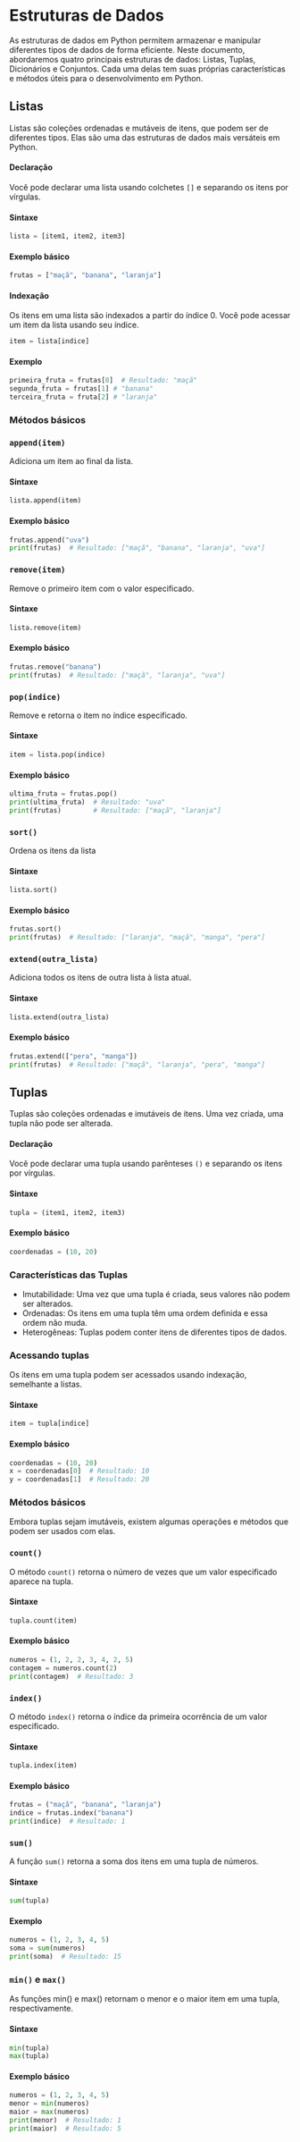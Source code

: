 # Estruturas de Dados

As estruturas de dados em Python permitem armazenar e manipular diferentes tipos de dados de forma eficiente. Neste documento, abordaremos quatro principais estruturas de dados: Listas, Tuplas, Dicionários e Conjuntos. Cada uma delas tem suas próprias características e métodos úteis para o desenvolvimento em Python.

## Listas

Listas são coleções ordenadas e mutáveis de itens, que podem ser de diferentes tipos. Elas são uma das estruturas de dados mais versáteis em Python.

#### Declaração

Você pode declarar uma lista usando colchetes `[]` e separando os itens por vírgulas.

#### Sintaxe

```python
lista = [item1, item2, item3]
```
#### Exemplo básico

```python
frutas = ["maçã", "banana", "laranja"]
```

#### Indexação

Os itens em uma lista são indexados a partir do índice 0. Você pode acessar um item da lista usando seu índice.

```python
item = lista[indice]
```

#### Exemplo

```python
primeira_fruta = frutas[0]  # Resultado: "maçã"
segunda_fruta = frutas[1] # "banana"
terceira_fruta = fruta[2] # "laranja"
```

### Métodos básicos

### `append(item)`

Adiciona um item ao final da lista.

#### Sintaxe

```python
lista.append(item)
```

#### Exemplo básico

```python
frutas.append("uva")
print(frutas)  # Resultado: ["maçã", "banana", "laranja", "uva"]
```

### `remove(item)`

Remove o primeiro item com o valor especificado.

#### Sintaxe

```python
lista.remove(item)
```

#### Exemplo básico

```python
frutas.remove("banana")
print(frutas)  # Resultado: ["maçã", "laranja", "uva"]
```

### `pop(indice)`

Remove e retorna o item no índice especificado.

#### Sintaxe

```python
item = lista.pop(indice)
```

#### Exemplo básico

```python
ultima_fruta = frutas.pop()
print(ultima_fruta)  # Resultado: "uva"
print(frutas)        # Resultado: ["maçã", "laranja"]
```

### `sort()`

Ordena os itens da lista

#### Sintaxe

```python
lista.sort()
```

#### Exemplo básico

```python
frutas.sort()
print(frutas)  # Resultado: ["laranja", "maçã", "manga", "pera"]
```

### `extend(outra_lista)`

Adiciona todos os itens de outra lista à lista atual.

#### Sintaxe

```python
lista.extend(outra_lista)
```

#### Exemplo básico

```python
frutas.extend(["pera", "manga"])
print(frutas)  # Resultado: ["maçã", "laranja", "pera", "manga"]
```

## Tuplas

Tuplas são coleções ordenadas e imutáveis de itens. Uma vez criada, uma tupla não pode ser alterada.

#### Declaração

Você pode declarar uma tupla usando parênteses `()` e separando os itens por vírgulas.

#### Sintaxe

```python
tupla = (item1, item2, item3)
```

#### Exemplo básico

```python
coordenadas = (10, 20)
```
### Características das Tuplas

- Imutabilidade: Uma vez que uma tupla é criada, seus valores não podem ser alterados.
- Ordenadas: Os itens em uma tupla têm uma ordem definida e essa ordem não muda.
- Heterogêneas: Tuplas podem conter itens de diferentes tipos de dados.

### Acessando tuplas

Os itens em uma tupla podem ser acessados usando indexação, semelhante a listas.

#### Sintaxe

```python
item = tupla[indice]
```

#### Exemplo básico

```python
coordenadas = (10, 20)
x = coordenadas[0]  # Resultado: 10
y = coordenadas[1]  # Resultado: 20
```

### Métodos básicos

Embora tuplas sejam imutáveis, existem algumas operações e métodos que podem ser usados com elas.

### `count()`

O método `count()` retorna o número de vezes que um valor especificado aparece na tupla.

#### Sintaxe

```python
tupla.count(item)
```

#### Exemplo básico

```python
numeros = (1, 2, 2, 3, 4, 2, 5)
contagem = numeros.count(2)
print(contagem)  # Resultado: 3
```

### `index()`

O método `index()` retorna o índice da primeira ocorrência de um valor especificado.

#### Sintaxe

```python
tupla.index(item)
```

#### Exemplo básico

```python
frutas = ("maçã", "banana", "laranja")
indice = frutas.index("banana")
print(indice)  # Resultado: 1
```

### `sum()`

A função `sum()` retorna a soma dos itens em uma tupla de números.

#### Sintaxe

```python
sum(tupla)
```

#### Exemplo

```python
numeros = (1, 2, 3, 4, 5)
soma = sum(numeros)
print(soma)  # Resultado: 15
```

### `min()` e `max()`

As funções min() e max() retornam o menor e o maior item em uma tupla, respectivamente.

#### Sintaxe

```python
min(tupla)
max(tupla)
```

#### Exemplo básico

```python
numeros = (1, 2, 3, 4, 5)
menor = min(numeros)
maior = max(numeros)
print(menor)  # Resultado: 1
print(maior)  # Resultado: 5
```





